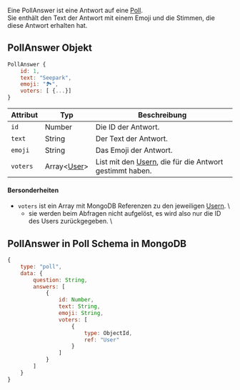 Eine PollAnswer ist eine Antwort auf eine [Poll](https://github.com/Academi-fy/backend/wiki/Poll). \
Sie enthält den Text der Antwort mit einem Emoji und die Stimmen, die diese Antwort erhalten hat.

## PollAnswer Objekt

```javascript
PollAnswer {
    id: 1,
    text: "Seepark",
    emoji: "🏞",
    voters: [ {...}]
}
```

| Attribut | Typ                                                            | Beschreibung                                                                                               |
|----------|----------------------------------------------------------------|------------------------------------------------------------------------------------------------------------|
| `id`     | Number                                                         | Die ID der Antwort.                                                                                        |
| `text`   | String                                                         | Der Text der Antwort.                                                                                      |
| `emoji`  | String                                                         | Das Emoji der Antwort.                                                                                     |
| `voters` | Array<[User](https://github.com/Academi-fy/backend/wiki/User)> | List mit den [Usern](https://github.com/Academi-fy/backend/wiki/User), die für die Antwort gestimmt haben. |

#### Bersonderheiten

- `voters` ist ein Array mit MongoDB Referenzen zu den jeweiligen [Usern](https://github.com/Academi-fy/backend/wiki/User). \
  - sie werden beim Abfragen nicht aufgelöst, es wird also nur die ID des Users zurückgegeben. \

## PollAnswer in Poll Schema in MongoDB

```javascript
{
    type: "poll",
    data: {
        question: String,
        answers: [ 
            {
                id: Number,
                text: String,
                emoji: String,
                voters: [
                    {
                        type: ObjectId,
                        ref: "User"
                    }
                ]
            } 
        ]
    }
}
```